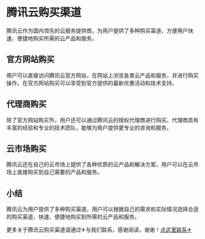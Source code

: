 # 腾讯云购买渠道

腾讯云作为国内领先的云服务提供商，为用户提供了多种购买渠道，方便用户快速、便捷地购买所需的云产品和服务。

## 官方网站购买

用户可以直接访问腾讯云官方网站，在网站上浏览各类云产品和服务，并进行购买操作。在官方网站购买可以享受到官方提供的最新优惠活动和技术支持。

## 代理商购买

除了官方网站购买外，用户还可以通过腾讯云的授权代理商进行购买。代理商具有丰富的经验和专业的技术团队，能够为用户提供更专业的咨询和服务。

## 云市场购买

腾讯云还在自己的云市场上提供了各种优质的云产品和解决方案，用户可以在云市场上直接购买到自己需要的产品和服务。

## 小结

腾讯云为用户提供了多种购买渠道，用户可以根据自己的需求和实际情况选择合适的购买渠道，快速、便捷地购买到所需的云产品和服务。

更多关于腾讯云购买渠道请通过✈与我们联系，感谢阅读，谢谢！[点这里联系✈](https://1.k02.cc)